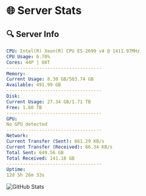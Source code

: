 # 🌐 Server Stats
## 🔍 Server Info
```yaml
CPU: Intel(R) Xeon(R) CPU E5-2699 v4 @ 1411.97MHz
CPU Usage: 6.70%
Cores: 44P | 88T
-----------------------------------
Memory:
Current Usage: 8.30 GB/503.74 GB
Available: 491.99 GB
-----------------------------------
Disk:
Current Usage: 27.34 GB/1.71 TB
Free: 1.60 TB
-----------------------------------
GPU:
No GPU detected
-----------------------------------
Network:
Current Transfer (Sent): 661.29 KB/s
Current Transfer (Received): 66.34 KB/s
Total Sent: 649.56 GB
Total Received: 141.18 GB
-----------------------------------
Uptime:
12d 5h 26m 33s
```
![GitHub Stats](https://img.shields.io/badge/Updated-2025-05-01_22:35:21-blue)